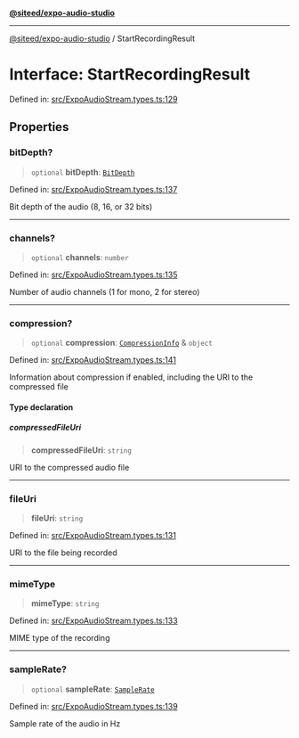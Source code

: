 [**@siteed/expo-audio-studio**](../README.md)

***

[@siteed/expo-audio-studio](../README.md) / StartRecordingResult

# Interface: StartRecordingResult

Defined in: [src/ExpoAudioStream.types.ts:129](https://github.com/deeeed/expo-audio-stream/blob/fe19a2fa1af6033cfa025691f25a0e9bcd64b37c/packages/expo-audio-studio/src/ExpoAudioStream.types.ts#L129)

## Properties

### bitDepth?

> `optional` **bitDepth**: [`BitDepth`](../type-aliases/BitDepth.md)

Defined in: [src/ExpoAudioStream.types.ts:137](https://github.com/deeeed/expo-audio-stream/blob/fe19a2fa1af6033cfa025691f25a0e9bcd64b37c/packages/expo-audio-studio/src/ExpoAudioStream.types.ts#L137)

Bit depth of the audio (8, 16, or 32 bits)

***

### channels?

> `optional` **channels**: `number`

Defined in: [src/ExpoAudioStream.types.ts:135](https://github.com/deeeed/expo-audio-stream/blob/fe19a2fa1af6033cfa025691f25a0e9bcd64b37c/packages/expo-audio-studio/src/ExpoAudioStream.types.ts#L135)

Number of audio channels (1 for mono, 2 for stereo)

***

### compression?

> `optional` **compression**: [`CompressionInfo`](CompressionInfo.md) & `object`

Defined in: [src/ExpoAudioStream.types.ts:141](https://github.com/deeeed/expo-audio-stream/blob/fe19a2fa1af6033cfa025691f25a0e9bcd64b37c/packages/expo-audio-studio/src/ExpoAudioStream.types.ts#L141)

Information about compression if enabled, including the URI to the compressed file

#### Type declaration

##### compressedFileUri

> **compressedFileUri**: `string`

URI to the compressed audio file

***

### fileUri

> **fileUri**: `string`

Defined in: [src/ExpoAudioStream.types.ts:131](https://github.com/deeeed/expo-audio-stream/blob/fe19a2fa1af6033cfa025691f25a0e9bcd64b37c/packages/expo-audio-studio/src/ExpoAudioStream.types.ts#L131)

URI to the file being recorded

***

### mimeType

> **mimeType**: `string`

Defined in: [src/ExpoAudioStream.types.ts:133](https://github.com/deeeed/expo-audio-stream/blob/fe19a2fa1af6033cfa025691f25a0e9bcd64b37c/packages/expo-audio-studio/src/ExpoAudioStream.types.ts#L133)

MIME type of the recording

***

### sampleRate?

> `optional` **sampleRate**: [`SampleRate`](../type-aliases/SampleRate.md)

Defined in: [src/ExpoAudioStream.types.ts:139](https://github.com/deeeed/expo-audio-stream/blob/fe19a2fa1af6033cfa025691f25a0e9bcd64b37c/packages/expo-audio-studio/src/ExpoAudioStream.types.ts#L139)

Sample rate of the audio in Hz
